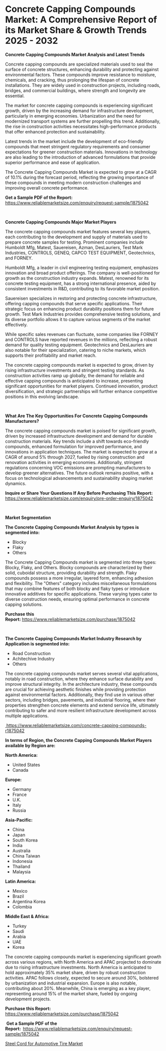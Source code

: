 <p><h1>Concrete Capping Compounds Market: A Comprehensive Report of its Market Share & Growth Trends 2025 - 2032</h1></p><p><strong>Concrete Capping Compounds Market Analysis and Latest Trends</strong></p>
<p><p>Concrete capping compounds are specialized materials used to seal the surface of concrete structures, enhancing durability and protecting against environmental factors. These compounds improve resistance to moisture, chemicals, and cracking, thus prolonging the lifespan of concrete installations. They are widely used in construction projects, including roads, bridges, and commercial buildings, where strength and longevity are essential.</p><p>The market for concrete capping compounds is experiencing significant growth, driven by the increasing demand for infrastructure development, particularly in emerging economies. Urbanization and the need for modernized transport systems are further propelling this trend. Additionally, the rise in construction activities necessitates high-performance products that offer enhanced protection and sustainability.</p><p>Latest trends in the market include the development of eco-friendly compounds that meet stringent regulatory requirements and consumer expectations for greener construction materials. Innovations in technology are also leading to the introduction of advanced formulations that provide superior performance and ease of application.</p><p>The Concrete Capping Compounds Market is expected to grow at a CAGR of 10.1% during the forecast period, reflecting the growing importance of these compounds in meeting modern construction challenges and improving overall concrete performance.</p></p>
<p><strong>Get a Sample PDF of the Report:&nbsp;</strong> <a href="https://www.reliablemarketsize.com/enquiry/request-sample/1875042?utm_campaign=2233&utm_medium=2&utm_source=Github&utm_content=ia&utm_term=04022025&utm_id=concrete-capping-compounds">https://www.reliablemarketsize.com/enquiry/request-sample/1875042</a></p>
<p>&nbsp;</p>
<p><strong>Concrete Capping Compounds Major Market Players</strong></p>
<p><p>The concrete capping compounds market features several key players, each contributing to the development and supply of materials used to prepare concrete samples for testing. Prominent companies include Humboldt Mfg, Matest, Sauereisen, Azman, DesLauriers, Test Mark Industries, CONTROLS, GENEQ, CAPCO TEST EQUIPMENT, Geotechnics, and FORNEY.</p><p>Humboldt Mfg, a leader in civil engineering testing equipment, emphasizes innovation and broad product offerings. The company is well-positioned for growth as the construction industry expands. Matest, renowned for its concrete testing equipment, has a strong international presence, aided by consistent investments in R&D, contributing to its favorable market position.</p><p>Sauereisen specializes in restoring and protecting concrete infrastructure, offering capping compounds that serve specific applications. Their strategic focus on enhancing product durability positions them for future growth. Test Mark Industries provides comprehensive testing solutions, and its diverse portfolio allows it to capture various segments of the market effectively.</p><p>While specific sales revenues can fluctuate, some companies like FORNEY and CONTROLS have reported revenues in the millions, reflecting a robust demand for quality testing equipment. Geotechnics and DesLauriers are also notable for their specialization, catering to niche markets, which supports their profitability and market reach.</p><p>The concrete capping compounds market is expected to grow, driven by rising infrastructure investments and stringent testing standards. As construction activities ramp up globally, the demand for reliable and effective capping compounds is anticipated to increase, presenting significant opportunities for market players. Continued innovation, product diversification, and strategic partnerships will further enhance competitive positions in this evolving landscape.</p></p>
<p>&nbsp;</p>
<p><strong>What Are The Key Opportunities For Concrete Capping Compounds Manufacturers?</strong></p>
<p><p>The concrete capping compounds market is poised for significant growth, driven by increased infrastructure development and demand for durable construction materials. Key trends include a shift towards eco-friendly compounds, enhanced formulation for improved performance, and innovations in application techniques. The market is expected to grow at a CAGR of around 5% through 2027, fueled by rising construction and renovation activities in emerging economies. Additionally, stringent regulations concerning VOC emissions are prompting manufacturers to develop greener alternatives. The future outlook remains positive, with a focus on technological advancements and sustainability shaping market dynamics.</p></p>
<p><strong>Inquire or Share Your Questions If Any Before Purchasing This Report:</strong> <a href="https://www.reliablemarketsize.com/enquiry/pre-order-enquiry/1875042?utm_campaign=2233&utm_medium=2&utm_source=Github&utm_content=ia&utm_term=04022025&utm_id=concrete-capping-compounds">https://www.reliablemarketsize.com/enquiry/pre-order-enquiry/1875042</a></p>
<p>&nbsp;</p>
<p><strong>Market Segmentation</strong></p>
<p><strong>The Concrete Capping Compounds Market Analysis by types is segmented into:</strong></p>
<p><ul><li>Blocky</li><li>Flaky</li><li>Others</li></ul></p>
<p><p>The Concrete Capping Compounds market is segmented into three types: Blocky, Flaky, and Others. Blocky compounds are characterized by their solid, cuboidal structure, providing durability and strength. Flaky compounds possess a more irregular, layered form, enhancing adhesion and flexibility. The "Others" category includes miscellaneous formulations that may combine features of both blocky and flaky types or introduce innovative additives for specific applications. These varying types cater to diverse construction needs, ensuring optimal performance in concrete capping solutions.</p></p>
<p><strong>Purchase this Report:&nbsp;</strong><a href="https://www.reliablemarketsize.com/purchase/1875042?utm_campaign=2233&utm_medium=2&utm_source=Github&utm_content=ia&utm_term=04022025&utm_id=concrete-capping-compounds">https://www.reliablemarketsize.com/purchase/1875042</a></p>
<p>&nbsp;</p>
<p><strong>The Concrete Capping Compounds Market Industry Research by Application is segmented into:</strong></p>
<p><ul><li>Road Construction</li><li>Achitechive Industry</li><li>Others</li></ul></p>
<p><p>The concrete capping compounds market serves several vital applications, notably in road construction, where they enhance surface durability and improve structural integrity. In the architecture industry, these compounds are crucial for achieving aesthetic finishes while providing protection against environmental factors. Additionally, they find use in various other sectors, including bridges, pavements, and industrial flooring, where their properties strengthen concrete elements and extend service life, ultimately contributing to safer and more resilient infrastructure development across multiple applications.</p></p>
<p><a href="https://www.reliablemarketsize.com/concrete-capping-compounds-r1875042?utm_campaign=2233&utm_medium=2&utm_source=Github&utm_content=ia&utm_term=04022025&utm_id=concrete-capping-compounds">&nbsp;https://www.reliablemarketsize.com/concrete-capping-compounds-r1875042</a></p>
<p><strong>In terms of Region, the Concrete Capping Compounds Market Players available by Region are:</strong></p>
<p>
    <p> <strong> North America: </strong>
        <ul>
            <li>United States</li>
            <li>Canada</li>
        </ul>
        </p> 
    <p> <strong> Europe: </strong>
        <ul>
            <li>Germany</li>
            <li>France</li>
            <li>U.K.</li>
            <li>Italy</li>
            <li>Russia</li>
        </ul>
        </p> 
    <p> <strong> Asia-Pacific: </strong>
        <ul>
            <li>China</li>
            <li>Japan</li>
            <li>South Korea</li>
            <li>India</li>
            <li>Australia</li>
            <li>China Taiwan</li>
            <li>Indonesia</li>
            <li>Thailand</li>
            <li>Malaysia</li>
        </ul>
        </p> 
    <p> <strong> Latin America: </strong>
        <ul>
            <li>Mexico</li>
            <li>Brazil</li>
            <li>Argentina Korea</li>
            <li>Colombia</li>
        </ul>
        </p> 
    <p> <strong> Middle East & Africa: </strong>
        <ul>
            <li>Turkey</li>
            <li>Saudi</li>
            <li>Arabia</li>
            <li>UAE</li>
            <li>Korea</li>
        </ul>
    </p>
    </p>
<p><p>The concrete capping compounds market is experiencing significant growth across various regions, with North America and APAC projected to dominate due to rising infrastructure investments. North America is anticipated to hold approximately 35% market share, driven by robust construction activities. APAC follows closely, expected to secure around 30%, bolstered by urbanization and industrial expansion. Europe is also notable, contributing about 20%. Meanwhile, China is emerging as a key player, representing around 15% of the market share, fueled by ongoing development projects.</p></p>
<p><strong>Purchase this Report: </strong><a href="https://www.reliablemarketsize.com/purchase/1875042?utm_campaign=2233&utm_medium=2&utm_source=Github&utm_content=ia&utm_term=04022025&utm_id=concrete-capping-compounds">https://www.reliablemarketsize.com/purchase/1875042</a></p>
<p>&nbsp;<strong>Get a Sample PDF of the Report:&nbsp;&nbsp;</strong><a href="https://www.reliablemarketsize.com/enquiry/request-sample/1875042?utm_campaign=2233&utm_medium=2&utm_source=Github&utm_content=ia&utm_term=04022025&utm_id=concrete-capping-compounds">https://www.reliablemarketsize.com/enquiry/request-sample/1875042</a></p>
<p><strong></strong></p>
<p><p><a href="https://github.com/kathiestrine5ty/Market-Research-Report-List-1/blob/main/steel-cord-for-automotive-tire-market.md?utm_campaign=2233&utm_medium=2&utm_source=Github&utm_content=ia&utm_term=04022025&utm_id=concrete-capping-compounds">Steel Cord for Automotive Tire Market</a></p></p>